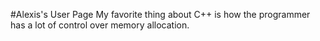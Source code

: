 #Alexis's User Page
My favorite thing about C++ is how the programmer has a lot of control over memory allocation.